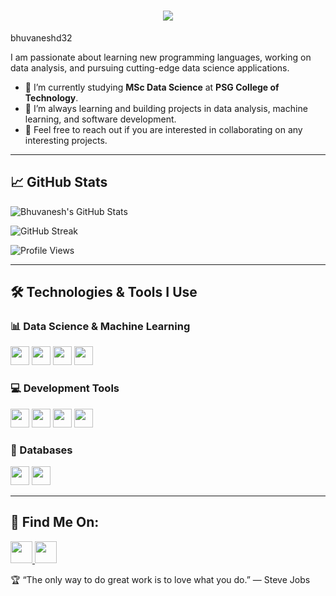 <h1 align="center">
  <a href="https://git.io/typing-svg">
    <img src="https://readme-typing-svg.herokuapp.com?font=Fira+Code&size=26&center=true&lines=Hello,+There!+👋;This+is+Bhuvanesh+D;PSG+College+Of+Technology">
  </a>
</h1>

bhuvaneshd32

I am passionate about learning new programming languages, working on data analysis, and pursuing cutting-edge data science applications.

- 🔭 I’m currently studying **MSc Data Science** at **PSG College of Technology**.
- 🌱 I’m always learning and building projects in data analysis, machine learning, and software development.
- 💬 Feel free to reach out if you are interested in collaborating on any interesting projects.

---

## 📈 GitHub Stats

![Bhuvanesh's GitHub Stats](https://github-readme-stats.vercel.app/api?username=bhuvaneshd32&show_icons=true&theme=dark&count_private=true)

![GitHub Streak](https://streak-stats.demolab.com?user=bhuvaneshd32&theme=dark)

![Profile Views](https://komarev.com/ghpvc/?username=bhuvaneshd32&color=0f0f0f&style=for-the-badge)

---

## 🛠️ Technologies & Tools I Use

### 📊 Data Science & Machine Learning
<p align="left">
  <img src="https://img.shields.io/badge/Python-%233776E4.svg?&style=flat&logo=python&logoColor=white" height="30"/>
  <img src="https://img.shields.io/badge/R-%2300B0B9.svg?&style=flat&logo=r&logoColor=white" height="30"/>
  <img src="https://img.shields.io/badge/TensorFlow-%23FF6F00.svg?&style=flat&logo=tensorflow&logoColor=white" height="30"/>
  <img src="https://img.shields.io/badge/Scikit--learn-%23F7931E.svg?&style=flat&logo=scikit-learn&logoColor=white" height="30"/>
</p>

### 💻 Development Tools
<p align="left">
  <img src="https://img.shields.io/badge/VSCode-%23007ACC.svg?&style=flat&logo=visual-studio-code&logoColor=white" height="30"/>
  <img src="https://img.shields.io/badge/Notion-%23000000.svg?&style=flat&logo=notion&logoColor=white" height="30"/>
  <img src="https://img.shields.io/badge/Xcode-%23147EFB.svg?&style=flat&logo=xcode&logoColor=white" height="30"/>
  <img src="https://img.shields.io/badge/Streamlit-%23FF4B4B.svg?&style=flat&logo=streamlit&logoColor=white" height="30"/>
</p>

### 🧩 Databases
<p align="left">
  <img src="https://img.shields.io/badge/Oracle-%23F80000.svg?&style=flat&logo=oracle&logoColor=white" height="30"/>
  <img src="https://img.shields.io/badge/MySQL-%234479A1.svg?&style=flat&logo=mysql&logoColor=white" height="30"/>
</p>

---

## 📍 Find Me On:
<p align="left">
  <a href="https://www.linkedin.com/in/bhuvanesh-d-6463b226a">
    <img src="https://img.shields.io/badge/LinkedIn-%230077B5.svg?&style=for-the-badge&logo=linkedin&logoColor=white" height="35"/>
  </a>
  <a href="mailto:bhuvaneshd32@gmail.com">
    <img src="https://img.shields.io/badge/Email-D14836?style=for-the-badge&logo=gmail&logoColor=white" height="35"/>
  </a>
</p>

🏆 “The only way to do great work is to love what you do.” — Steve Jobs
